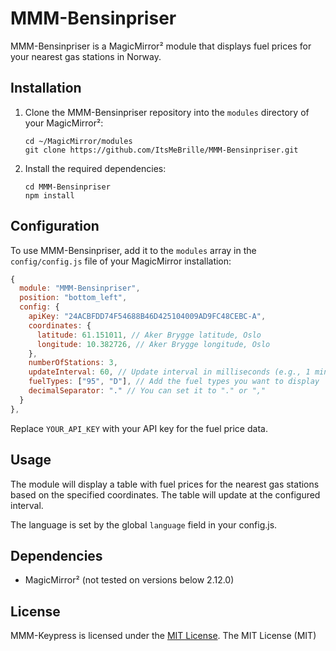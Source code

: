 # MMM-Bensinpriser
MMM-Bensinpriser is a MagicMirror² module that displays fuel prices for your nearest gas stations in Norway.

## Installation
1. Clone the MMM-Bensinpriser repository into the `modules` directory of your MagicMirror²:
   ```shell
   cd ~/MagicMirror/modules
   git clone https://github.com/ItsMeBrille/MMM-Bensinpriser.git
   ```

2. Install the required dependencies:
   ```shell
   cd MMM-Bensinpriser
   npm install
   ```

## Configuration
To use MMM-Bensinpriser, add it to the `modules` array in the `config/config.js` file of your MagicMirror installation:
```javascript
{
  module: "MMM-Bensinpriser",
  position: "bottom_left",
  config: {
    apiKey: "24ACBFDD74F54688B46D425104009AD9FC48CEBC-A",
    coordinates: {
      latitude: 61.151011, // Aker Brygge latitude, Oslo
      longitude: 10.382726, // Aker Brygge longitude, Oslo
    },
    numberOfStations: 3,
    updateInterval: 60, // Update interval in milliseconds (e.g., 1 minute)
    fuelTypes: ["95", "D"], // Add the fuel types you want to display
    decimalSeparator: "." // You can set it to "." or ","
  }
},
```
Replace `YOUR_API_KEY` with your API key for the fuel price data.

## Usage
The module will display a table with fuel prices for the nearest gas stations based on the specified coordinates. The table will update at the configured interval.

The language is set by the global `language` field in your config.js.

## Dependencies
* MagicMirror² (not tested on versions below 2.12.0)

## License
MMM-Keypress is licensed under the [MIT License](LICENSE).
The MIT License (MIT)

